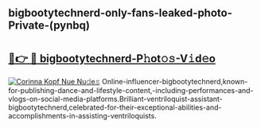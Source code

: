## bigbootytechnerd-only-fans​-leaked-photo​-Private-(pynbq)


# <h2><a href="https://mediaupload.pro?title=bigbootytechnerd&ref=git">🔗👉 🔴 bigbootytechnerd-P𝚑ot𝚘𝚜-V𝚒d𝚎o</a></h2>

[![Corinna Kopf Nue Nu𝚍e𝚜](https://i.imgur.com/0qMVB7G.gif)](https://mediaupload.pro?title=bigbootytechnerd&ref=git)
Online-influencer-bigbootytechnerd,known-for-publishing-dance-and-lifestyle-content,-including-performances-and-vlogs-on-social-media-platforms.Brilliant-ventriloquist-assistant-bigbootytechnerd,celebrated-for-their-exceptional-abilities-and-accomplishments-in-assisting-ventriloquists.  